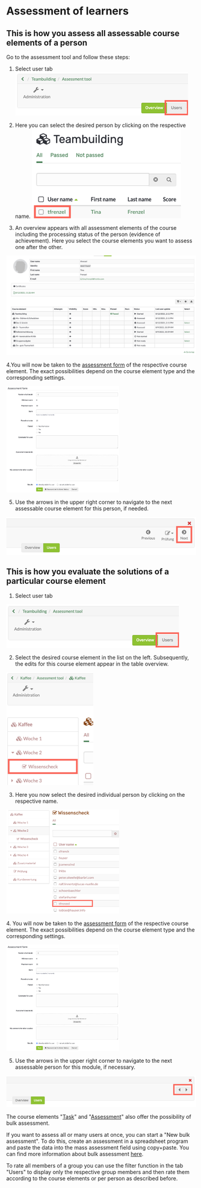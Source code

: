 # Assessment of learners

## This is how you assess all assessable course elements of a person

Go to the assessment tool and follow these steps:

1. Select user tab
    ![](assets/1.png)  
  
2. Here you can select the desired person by clicking on the respective name.
![](assets/2.png)

  
3. An overview appears with all assessment elements of the course including the processing status of the person (evidence of achievement). Here you select the course elements you want to assess one after the other.

![](assets/3.png)  
  
4.You will now be taken to the [assessment form](The_assessment_form.md) of the respective course element. The exact possibilities depend on the course element type and the corresponding settings.

![](assets/4.png)  
  
5. Use the arrows in the upper right corner to navigate to the next assessable course element for this person, if needed.

![](assets/5.png)  
  
## This is how you evaluate the solutions of a particular course element

1. Select user tab

![](assets/1.png)  
  
2. Select the desired course element in the list on the left. Subsequently, the edits for this course element appear in the table overview.

![](assets/2.1.png)  
  
3. Here you now select the desired individual person by clicking on the respective name.

![](assets/3.1.png)  
  
4\. You will now be taken to the [assessment form](The_assessment_form.md)
of the respective course element. The exact possibilities depend on the course
element type and the corresponding settings.

![](assets/4.png)  
  
5. Use the arrows in the upper right corner to navigate to the next assessable person for this module, if necessary.

![](assets/5.1.png)  
  
The course elements "[Task](Assessing_tasks_and_group_tasks.md)" and
"[Assessment](Assessment_of_course_modules.md)" also offer the possibility
of bulk assessment.

If you want to assess all or many users at once, you can start a "New bulk
assessment". To do this, create an assessment in a spreadsheet program and
paste the data into the mass assessment field using copy+paste. You can find
more information about bulk assessment
[here](../how-to/create_a_bulk_assessment_for_submission_tasks.md).

To rate all members of a group you can use the filter function in the tab
"Users" to display only the respective group members and then rate them
according to the course elements or per person as described before.
